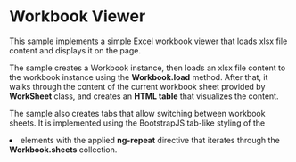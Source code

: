 Workbook Viewer
===============

This sample implements a simple Excel workbook viewer that loads xlsx file content and displays it on the page.

The sample creates a Workbook instance, then loads an xlsx file content to the workbook instance using the **Workbook.load** method. After that, it walks through the content of the current workbook sheet provided by **WorkSheet** class, and creates an **HTML table** that visualizes the content.

The sample also creates tabs that allow switching between workbook sheets. It is implemented using the BootstrapJS tab-like styling of the **<li>** elements with the applied **ng-repeat** directive that iterates through the **Workbook.sheets** collection.